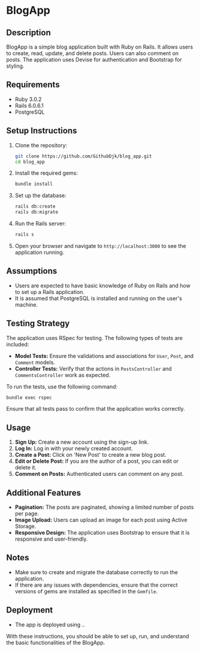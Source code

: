 # BlogApp

## Description

BlogApp is a simple blog application built with Ruby on Rails. It allows users to create, read, update, and delete posts. Users can also comment on posts. The application uses Devise for authentication and Bootstrap for styling.

## Requirements

- Ruby 3.0.2
- Rails 6.0.6.1
- PostgreSQL

## Setup Instructions

1. Clone the repository:

   ```bash
   git clone https://github.com/GithubDjk/blog_app.git
   cd blog_app
   ```

2. Install the required gems:

   ```bash
   bundle install
   ```

3. Set up the database:

   ```bash
   rails db:create
   rails db:migrate
   ```

4. Run the Rails server:

   ```bash
   rails s
   ```

5. Open your browser and navigate to `http://localhost:3000` to see the application running.

## Assumptions

- Users are expected to have basic knowledge of Ruby on Rails and how to set up a Rails application.
- It is assumed that PostgreSQL is installed and running on the user's machine.

## Testing Strategy

The application uses RSpec for testing. The following types of tests are included:

- **Model Tests:** Ensure the validations and associations for `User`, `Post`, and `Comment` models.
- **Controller Tests:** Verify that the actions in `PostsController` and `CommentsController` work as expected.

To run the tests, use the following command:

```bash
bundle exec rspec
```

Ensure that all tests pass to confirm that the application works correctly.

## Usage

1. **Sign Up:** Create a new account using the sign-up link.
2. **Log In:** Log in with your newly created account.
3. **Create a Post:** Click on 'New Post' to create a new blog post.
4. **Edit or Delete Post:** If you are the author of a post, you can edit or delete it.
5. **Comment on Posts:** Authenticated users can comment on any post.

## Additional Features

- **Pagination:** The posts are paginated, showing a limited number of posts per page.
- **Image Upload:** Users can upload an image for each post using Active Storage.
- **Responsive Design:** The application uses Bootstrap to ensure that it is responsive and user-friendly.

## Notes

- Make sure to create and migrate the database correctly to run the application.
- If there are any issues with dependencies, ensure that the correct versions of gems are installed as specified in the `Gemfile`.

## Deployment
 - The app is deployed using ..
  
With these instructions, you should be able to set up, run, and understand the basic functionalities of the BlogApp.